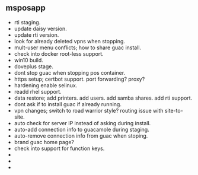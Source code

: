 msposapp
--------

- rti staging.
- update daisy version.
- update rti version.
- look for already deleted vpns when stopping.
- mult-user menu conflicts; how to share guac install.
- check into docker root-less support.
- win10 build.
- doveplus stage.
- dont stop guac when stopping pos container.
- https setup; certbot support.
               port forwarding? proxy?
- hardening enable selinux.
- readd rhel support.
- data restore; add printers.
                add users.
                add samba shares.
                add rti support.
- dont ask if to install guac if already running.
- vpn changes; switch to road warrior style?
               routing issue with site-to-site.
- auto check for server IP instead of asking during install.
- auto-add connection info to guacamole during staging.
- auto-remove connection info from guac when stoping.
- brand guac home page?
- check into support for function keys.
-
-
- 
